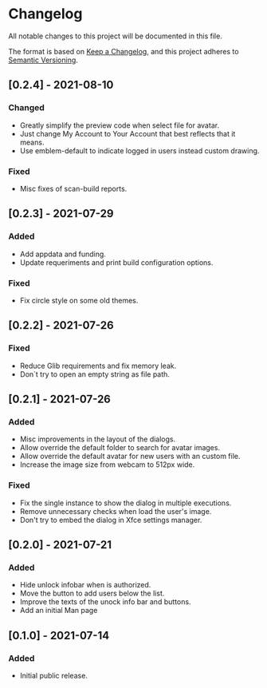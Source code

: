 # Changelog

All notable changes to this project will be documented in this file.

The format is based on [Keep a Changelog](https://keepachangelog.com/en/1.0.0/),
and this project adheres to [Semantic Versioning](https://semver.org/spec/v2.0.0.html).

## [0.2.4] - 2021-08-10

### Changed

- Greatly simplify the preview code when select file for avatar.
- Just change My Account to Your Account that best reflects that it means.
- Use emblem-default to indicate logged in users instead custom drawing.

### Fixed

- Misc fixes of scan-build reports.

## [0.2.3] - 2021-07-29

### Added

- Add appdata and funding.
- Update requeriments and print build configuration options.

### Fixed

- Fix circle style on some old themes.

## [0.2.2] - 2021-07-26

### Fixed

- Reduce Glib requirements and fix memory leak.
- Don´t try to open an empty string as file path.

## [0.2.1] - 2021-07-26

### Added

- Misc improvements in the layout of the dialogs.
- Allow override the default folder to search for avatar images.
- Allow override the default avatar for new users with an custom file.
- Increase the image size from webcam to 512px wide.

### Fixed

- Fix the single instance to show the dialog in multiple executions.
- Remove unnecessary checks when load the user's image.
- Don't try to embed the dialog in Xfce settings manager.

## [0.2.0] - 2021-07-21

### Added

- Hide unlock infobar when is authorized.
- Move the button to add users below the list.
- Improve the texts of the unock info bar and buttons.
- Add an initial Man page

## [0.1.0] - 2021-07-14

### Added

- Initial public release.
